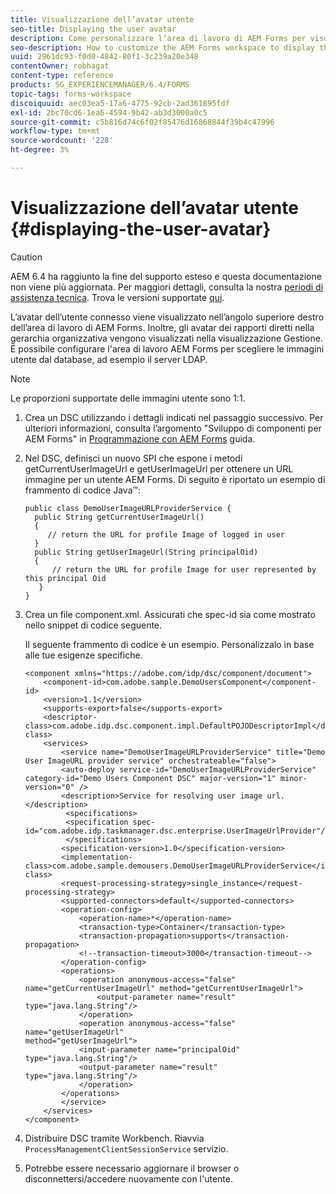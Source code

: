 ```yaml
---
title: Visualizzazione dell’avatar utente
seo-title: Displaying the user avatar
description: Come personalizzare l’area di lavoro di AEM Forms per visualizzare l’immagine di un utente connesso.
seo-description: How to customize the AEM Forms workspace to display the image of a logged-in user.
uuid: 2961dc93-f0d0-4842-80f1-3c239a20e348
contentOwner: robhagat
content-type: reference
products: SG_EXPERIENCEMANAGER/6.4/FORMS
topic-tags: forms-workspace
discoiquuid: aec03ea5-17a6-4775-92cb-2ad361895fdf
exl-id: 2bc70cd6-1ea6-4594-9b42-ab3d3000a0c5
source-git-commit: c5b816d74c6f02f85476d16868844f39b4c47996
workflow-type: tm+mt
source-wordcount: '228'
ht-degree: 3%

---
```


# Visualizzazione dell’avatar utente {#displaying-the-user-avatar}

>[!CAUTION]
>
>AEM 6.4 ha raggiunto la fine del supporto esteso e questa documentazione non viene più aggiornata. Per maggiori dettagli, consulta la nostra [periodi di assistenza tecnica](https://helpx.adobe.com/it/support/programs/eol-matrix.html). Trova le versioni supportate [qui](https://experienceleague.adobe.com/docs/).

L’avatar dell’utente connesso viene visualizzato nell’angolo superiore destro dell’area di lavoro di AEM Forms. Inoltre, gli avatar dei rapporti diretti nella gerarchia organizzativa vengono visualizzati nella visualizzazione Gestione. È possibile configurare l&#39;area di lavoro AEM Forms per scegliere le immagini utente dal database, ad esempio il server LDAP.

>[!NOTE]
>
>Le proporzioni supportate delle immagini utente sono 1:1.

1. Crea un DSC utilizzando i dettagli indicati nel passaggio successivo. Per ulteriori informazioni, consulta l’argomento &quot;Sviluppo di componenti per AEM Forms&quot; in [Programmazione con AEM Forms](https://www.adobe.com/go/learn_aemforms_programming_63) guida.
1. Nel DSC, definisci un nuovo SPI che espone i metodi getCurrentUserImageUrl e getUserImageUrl per ottenere un URL immagine per un utente AEM Forms. Di seguito è riportato un esempio di frammento di codice Java™:

   ```as3
   public class DemoUserImageURLProviderService { 
     public String getCurrentUserImageUrl() 
     { 
        // return the URL for profile Image of logged in user 
     } 
     public String getUserImageUrl(String principalOid) 
     { 
         // return the URL for profile Image for user represented by this principal Oid 
      } 
   }
   ```

1. Crea un file component.xml. Assicurati che spec-id sia come mostrato nello snippet di codice seguente.

   Il seguente frammento di codice è un esempio. Personalizzalo in base alle tue esigenze specifiche.

   ```as3
   <component xmlns="https://adobe.com/idp/dsc/component/document"> 
       <component-id>com.adobe.sample.DemoUsersComponent</component-id> 
       <version>1.1</version> 
       <supports-export>false</supports-export> 
       <descriptor-class>com.adobe.idp.dsc.component.impl.DefaultPOJODescriptorImpl</descriptor-class> 
       <services> 
           <service name="DemoUserImageURLProviderService" title="Demo User ImageURL provider service" orchestrateable="false"> 
           <auto-deploy service-id="DemoUserImageURLProviderService" category-id="Demo Users Component DSC" major-version="1" minor-version="0" /> 
           <description>Service for resolving user image url.</description> 
            <specifications> 
            <specification spec-id="com.adobe.idp.taskmanager.dsc.enterprise.UserImageUrlProvider"/> 
            </specifications> 
           <specification-version>1.0</specification-version> 
           <implementation-class>com.adobe.sample.demousers.DemoUserImageURLProviderService</implementation-class> 
           <request-processing-strategy>single_instance</request-processing-strategy> 
           <supported-connectors>default</supported-connectors> 
           <operation-config> 
               <operation-name>*</operation-name> 
               <transaction-type>Container</transaction-type> 
               <transaction-propagation>supports</transaction-propagation> 
               <!--transaction-timeout>3000</transaction-timeout--> 
           </operation-config> 
           <operations> 
               <operation anonymous-access="false" name="getCurrentUserImageUrl" method="getCurrentUserImageUrl"> 
                   <output-parameter name="result" type="java.lang.String"/> 
               </operation> 
               <operation anonymous-access="false" name="getUserImageUrl" 
   method="getUserImageUrl"> 
               <input-parameter name="principalOid" type="java.lang.String"/> 
               <output-parameter name="result" type="java.lang.String"/> 
               </operation> 
           </operations> 
           </service> 
       </services>
   </component>
   ```

1. Distribuire DSC tramite Workbench. Riavvia `ProcessManagementClientSessionService` servizio.
1. Potrebbe essere necessario aggiornare il browser o disconnettersi/accedere nuovamente con l&#39;utente.
